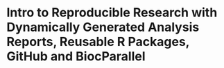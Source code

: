 # Intro to Reproducible Research with Dynamically Generated Analysis Reports, Reusable R Packages, GitHub and BiocParallel
